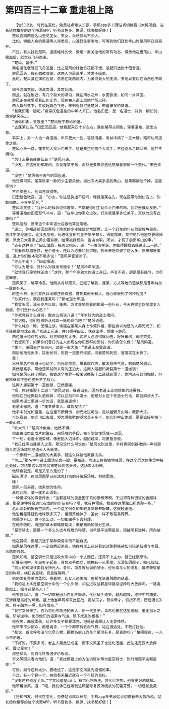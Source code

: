 # 第四百三十二章 重走祖上路
        【告知书友，时代在变化，免费站点难以长存，手机app多书源站点切换看书大势所趋，站长给你推荐的这个换源APP，听书音色多、换源、找书都好使！】
       楚风连跑两座名山去见圣女、天女，自然惊动不少人。
       比如，狮面人身的黄通等人得悉后，火速赶往事发地，可等到他们赶到华山时楚风早已经离开。
       不过，有人找到楚风，速度格外的快，像是一直关注他的所有动态，得悉他在雁荡山、华山露面后，就驾驭飞舟而来。
       “楚风，留步。”
       两名进化者驾驭飞舟追至，比之楚风的绿色竹筏都不慢，最起码达到十倍音速。
       楚风回头，瞳孔微微收缩，这两人可是高手，非常不简单。
       此时，楚风身在渭河近前，依旧在陕西境内，为黄河最大的支流，天地异变后它自然也不同了。
       如今河面宽阔，滚滚而涌，非常壮阔。
       而且，就在附近，有几个巨大的湖泊，就在渭水之畔，水雾弥漫，如同一片泽国。
       楚风正在就里观看山川走势，现在被人追上后他严阵以待。
       两人飘然落下，并收起紫色飞舟，来到近前打量楚风，带着审视的味道。
       “和我们走一趟吧。”身穿灰色道袍的中年人开口，他名田宏，是一名道士，背负一柄长剑，想将楚风带走。
       “跟你们走，去哪里？”楚风很平静地问道。
       “去蓬莱仙岛。”田宏回应道，他看起来四十岁左右，肤色略带古铜色，穿着道袍，透出古意。
       事实上，另一人也一身道袍，年岁更大一些，容貌清癯，发丝中插了一支木簪，略带仙风道骨之感。
       楚风心头一跳，蓬莱的人找上门来了，这是真正的两个大高手，不过刚从月球回来，他并不惧怕。
       “为什么要去蓬莱仙岛？”楚风问道。
       “小友，你这是明知故问，杀我蓬莱子弟，自然是要带你去给死难者家属一个交代。”田宏说道。
       “没空！”楚风毫不客气的回应道。
       他觉得可笑，蓬莱陈家一脉的少主要杀他，派出五大高手追到黄山，结果都被他干掉，这能怪他？
       不杀那些人，他自己就得死。
       田宏脸色微变，道：“小友，你这是执迷不悟吗，辱我蓬莱在先，现在要带你到仙岛上，你都拒绝，不肯平配合。”
       楚风冷笑道：“我什么时候辱过你蓬莱，不都是你们主动杀上门来的吗，我只是被动反击。”
       穿着道袍的田宏怒气冲冲，道：“在华山你率众进攻，打杀我蓬莱多位弟子，真以为没有此事吗？”
       楚风哑然，原来这个中年道士在跟他算这笔帐。
       “道士，你知道前因后果吗？陈家的少主陈盛非常跋扈，让一个赶车的仆从驾驭独角兽车，去江宁发号施令，让我去见他，比进化皇朝的皇子架子都大，很能摆谱。我拒绝后他居然要除掉我，派出五大高手去黄山猎杀我，结果被我反杀，咎由自取。所以，才有了后面华山的事。”
       “还有这种事？”田宏皱眉，接着又抬头，道：“不管怎样说，你都得跟我去蓬莱走上一趟。”
       “我看你慈眉善目，是个道士，还以为你要和我讲理，到头来陪你说了这么多，原来都是废话，遇上你们根本就不用多说！”楚风声音变冷了。
       “你走不走？！”田宏喝道。
       “你以为是谁，凭什么对我发号施令！”楚风冷声斥道。
       “就凭我们是地球正统！”这时，那个年岁较大的道士开口，声音不高，却是很有底气，也尽显霸道。
       楚风笑了，略带冷意，他刚从月球回来，已经了解到，蓬莱、方丈等地的遗族都是昔年纯血一脉的仆从。
       时至今日，他们竟然以地球正统自居，蔑视其他所有人，信心膨胀到了何种程度？
       “你笑什么，藐视我蓬莱吗？”那老道士斥道。
       “我曾听闻，漫长岁月以前，蓬莱、方丈等地住着的都是一些仆从，今天竟完全以地球主人自居，你们是什么心态？”
       “你究竟有什么身份，敢这么胡说八道！”年岁较大的道士喝问。
       “我记得，你们应该听从纯血一脉的命令吧？”楚风说道。
       “什么纯血一脉，无稽之谈，谁能在蓬莱人身上作威作福，那些自以为是的人都死光了，如今蓬莱是地球正统。”老道士斥道，并且招呼田宏，快速出手，想拿下楚风。
       两位道士惊诧的发现，对方知道的太多，这种人必须得擒回去，好好审问，询问究竟。
       “我想问下，如果你们昔日的主人出现在你们族群的面前，你们会怎么做？”楚风问道。
       “拿下，带回去严加审问，这是一条大鱼！”老道士发狠说道。
       而后他抢先出手，拔出长剑，宛若一道雷光绽放，向着楚风刺去，速度实在太快了。
       轰！
       另外那名中年道士也动了，剑光如惊雷，带着爆炸声，散发恐怖气息，刺向楚风眉心。
       果然是高手，带给楚风前所未有的压迫力，这两人最起码撕裂第十一道枷锁！
       如今楚风已经了解到，枷锁这个境界一般来说撕裂十二道就到顶了，体内还有其他枷锁，但是再继续下去也提升不了战力。
       这两人撕裂第十一道枷锁，已然很强。
       “嗯，你已撕裂十二道！”楚风动容，躲避出去，因为老道士比他想象的还要强。
       他现在已经撕裂九道枷锁，可以迎战中年道士，但是对上这个老道士的话，那就麻烦大了。
       如果老道士更进一步的话，就是逍遥境！
       老道士傲然，道：“蓬莱要拿人，谁能反抗？”
       他手中剑光如雷霆，在这里不断劈出，剑光太过可怕，足以猛劈开山峰，截断大江。
       可以看到，剑光飞出去后，将大湖都劈的湖水蒸干多半，剑光打中山体后，更是直接削掉下一截山峰。
       “吹大气！”楚风冷幽幽，怡然不惧。
       他直接动祭出成片的磁石，用场域的手段，布下防御性场域——泥沼。
       下一刻，老道士被束缚，像是陷入沼泽中，越陷越深，将要窒息般。
       “我已经明白蓬莱人之意，那没没什么可说的。”楚风说到这里，手持青铜剑器噗的一声将那陷入泥沼场域的老道士人头斩落。
       一个挣断十二道枷锁的大高手，就这么样被他直接击杀。
       “你……”那名中年道士跟活见鬼一般，要知道，老道士在枷锁境峰顶，在这个层次的生灵中接近无敌，可结果这么容易就被楚风削落头颅，这场面太恐怖。
       他转身就走，可是又怎么走的了！
       磁石漂浮，在他周围早已形成鬼打墙的升级版场域，将他困住。
       噗！
       楚风一剑枭首，结束他的性命。
       此时此际，某一座名山深处。
       一种懒洋洋的声音传出：“这颗星球的能量因子真的很稀薄啊，不过却有种很淡的香甜味道，那是逆种将会进化有成的初步征兆吗？唔，我有种预感，我会在这里踏出祖先那一步。”
       名山深处的折叠空间内，一个盘坐很久的年轻身影睁开眼睛，这般轻语道。
       他沿着星路赶到地球很多天了，但跟其他神子、圣女一样不敢轻易跨界。
       他很少开口，也不怎么动，一切都由手下去料理。
       在他呼吸时，周围的草木都略微暗淡，像是被劫掠部分生命。
       “星空骑士，那是一个多么久远与辉煌的称谓，当年踏平这颗星辰，猎捕所有逆种，所向披靡。”
       他在赞叹，像是沉迷于某种荣誉中而不能自拔。
       如果楚风在这里，一定会腾起杀意，他在月球上已经看到过那群铁骑如何猎杀妇孺与老弱，冷酷而残忍。
       楚风知晓，星空骑士只是进攻大军中的一小支而已，还算不上主力，就已经很恐怖。
       折叠空间中，年轻男子起身，背负双手而立，他拥有一头黑发，光滑如绸缎子，瞳孔灿灿。
       “前人的辉煌该由我发扬光大。昔年，由各族抽调的骑士，经历血与火的洗礼，最终获得星空的称号，横扫各星球，真是璀璨啊。”
       他的面孔秀美而柔和，带着笑，比女人还美丽，但却在说着残酷的话语。
       “我的祖上本是星空骑士中的一个小头领，却在进攻这颗星球猎杀逆种时大放异彩，一路高歌而上，如今已是圣人！”
       他笑容灿烂，道：“一切都是因为百化呼吸法，化尽敌手道果，越战越强，逆种中的精英、天骄就是最好的炉鼎。祖上他当年有幸来此征战，扼杀天才，斩杀奇才，百战不死，历经漫长岁月，终于融为一炉，如今成圣。”
       “我宇文风来了，作为百化呼吸法的传人，新一代圣子，自然也要在这里崛起，重走祖上之路，斩杀逆种，化尽他们的道果与气运，筑下成圣的根基！”
       他在笑，面容柔美，比许多女子都要漂亮，但是话语却让人毛骨悚然。
       他带来不少部众，都是高手，一个个都带有铁血气机，站在很远处，不敢打扰他。
       “都说，百化呼吸法可化尽万物，跟排名前几的某个星球有关，是真的吗？”相隔很远，一人小声问道。
       “不好说，不要多问，老主人藉此法成圣，而宇文风圣子也进化迅猛，此法注定要大放异彩，震动星空！”
       那些部众，对百化呼吸法评价极高。
       宇文风回头看向他们，道：“我按照祖上的方法训练尔等为星空骑士，到时候踏平这颗星球！”
       可惜，如今逆种太少，要绝迹了，这是宇文风最为遗憾的事。
       不过，有一个算一个，在他看来最近就有一个不错的目标。
       “没有逆种也没关系。”宇文风遥望山川，有百化呼吸法，可化尽万物，他有更好的选择。
       他带着微笑，道：“唔，我仿佛已经嗅到这颗星球复苏所绽放的花蕾芬芳，一切是如此美好。”
       【告知书友，时代在变化，免费站点难以长存，手机app多书源站点切换看书大势所趋，站长给你推荐的这个换源APP，听书音色多、换源、找书都好使！】